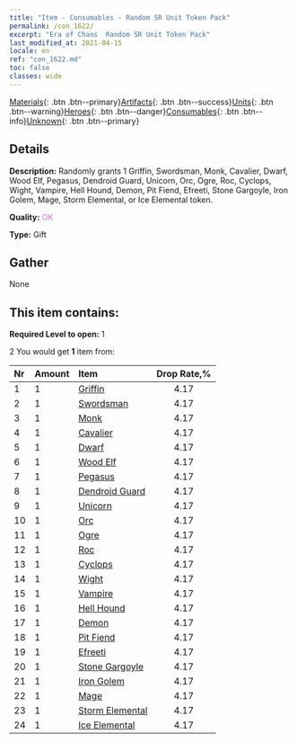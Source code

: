 ```yaml
---
title: "Item - Consumables - Random SR Unit Token Pack"
permalink: /con_1622/
excerpt: "Era of Chaos  Random SR Unit Token Pack"
last_modified_at: 2021-04-15
locale: en
ref: "con_1622.md"
toc: false
classes: wide
---
```

 [Materials](/Items/){: .btn .btn--primary}[Artifacts](/Items/Artifacts/){: .btn .btn--success}[Units](/Items/Units/){: .btn .btn--warning}[Heroes](/Items/Heroes/){: .btn .btn--danger}[Consumables](/Items/Consumables/){: .btn .btn--info}[Unknown](/Items/Unknown/){: .btn .btn--primary}

## Details
 **Description:** Randomly grants 1 Griffin, Swordsman, Monk, Cavalier, Dwarf, Wood Elf, Pegasus, Dendroid Guard, Unicorn, Orc, Ogre, Roc, Cyclops, Wight, Vampire, Hell Hound, Demon, Pit Fiend, Efreeti, Stone Gargoyle, Iron Golem, Mage, Storm Elemental, or Ice Elemental token.

 **Quality:** <span style="color: #DA70D6">OK</span>

 **Type:** Gift

## Gather

  None

## This item contains:

 **Required Level to open:** 1

 2 You would get **1** item  from:

  | Nr | Amount |     Item    | Drop Rate,% |
  |:---|:-------|:------------|:---------:|
  | 1 | 1 | [Griffin](/Items/unt_192/) | 4.17 | 
  | 2 | 1 | [Swordsman](/Items/unt_193/) | 4.17 | 
  | 3 | 1 | [Monk](/Items/unt_194/) | 4.17 | 
  | 4 | 1 | [Cavalier ](/Items/unt_195/) | 4.17 | 
  | 5 | 1 | [Dwarf](/Items/unt_200/) | 4.17 | 
  | 6 | 1 | [Wood Elf](/Items/unt_201/) | 4.17 | 
  | 7 | 1 | [Pegasus](/Items/unt_202/) | 4.17 | 
  | 8 | 1 | [Dendroid Guard](/Items/unt_203/) | 4.17 | 
  | 9 | 1 | [Unicorn](/Items/unt_204/) | 4.17 | 
  | 10 | 1 | [Orc](/Items/unt_219/) | 4.17 | 
  | 11 | 1 | [Ogre](/Items/unt_220/) | 4.17 | 
  | 12 | 1 | [Roc](/Items/unt_221/) | 4.17 | 
  | 13 | 1 | [Cyclops](/Items/unt_222/) | 4.17 | 
  | 14 | 1 | [Wight](/Items/unt_210/) | 4.17 | 
  | 15 | 1 | [Vampire](/Items/unt_211/) | 4.17 | 
  | 16 | 1 | [Hell Hound](/Items/unt_228/) | 4.17 | 
  | 17 | 1 | [Demon](/Items/unt_229/) | 4.17 | 
  | 18 | 1 | [Pit Fiend](/Items/unt_230/) | 4.17 | 
  | 19 | 1 | [Efreeti](/Items/unt_231/) | 4.17 | 
  | 20 | 1 | [Stone Gargoyle](/Items/unt_236/) | 4.17 | 
  | 21 | 1 | [Iron Golem](/Items/unt_237/) | 4.17 | 
  | 22 | 1 | [Mage](/Items/unt_238/) | 4.17 | 
  | 23 | 1 | [Storm Elemental](/Items/unt_263/) | 4.17 | 
  | 24 | 1 | [Ice Elemental](/Items/unt_264/) | 4.17 | 
